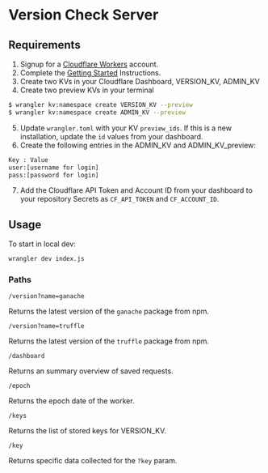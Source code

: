 # Version Check Server

## Requirements

1. Signup for a [Cloudflare Workers](https://workers.cloudflare.com/) account.
2. Complete the [Getting Started](https://developers.cloudflare.com/workers/wrangler/get-started/) Instructions.
3. Create two KVs in your Cloudflare Dashboard, VERSION_KV, ADMIN_KV
4. Create two preview KVs in your terminal

```bash
$ wrangler kv:namespace create VERSION_KV --preview
$ wrangler kv:namespace create ADMIN_KV --preview
```

5. Update `wrangler.toml` with your KV `preview_ids`. If this is a new installation, update the `id` values from your dashboard.
6. Create the following entries in the ADMIN_KV and ADMIN_KV_preview:

```bash
Key : Value
user:[username for login]
pass:[password for login]
```

7. Add the Cloudflare API Token and Account ID from your dashboard to your repository Secrets as `CF_API_TOKEN` and `CF_ACCOUNT_ID`. ​

## Usage

To start in local dev:

```bash
wrangler dev index.js
```

### Paths

`/version?name=ganache`

Returns the latest version of the `ganache` package from npm.

`/version?name=truffle`

Returns the latest version of the `truffle` package from npm.

`/dashboard`

Returns an summary overview of saved requests.

`/epoch`

Returns the epoch date of the worker.

`/keys`

Returns the list of stored keys for VERSION_KV.

`/key`

Returns specific data collected for the `?key` param.
